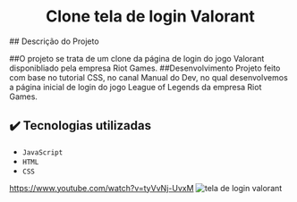 <h1 align="center"> Clone tela de login Valorant </h1>
## Descrição do Projeto

##O projeto se trata de um clone da página de login do jogo Valorant disponibliado pela empresa Riot Games.
##Desenvolvimento Projeto feito com base no tutorial CSS, no canal Manual do Dev, no qual desenvolvemos a página inicial de login do jogo League of Legends da empresa Riot Games.

## ✔️ Tecnologias utilizadas

- ``JavaScript``
- ``HTML``
- ``CSS``

https://www.youtube.com/watch?v=tyVvNj-UvxM
![tela de login valorant](https://user-images.githubusercontent.com/110059790/211100818-04050bb3-7d21-4c8c-8f92-0d419922ea55.PNG)
